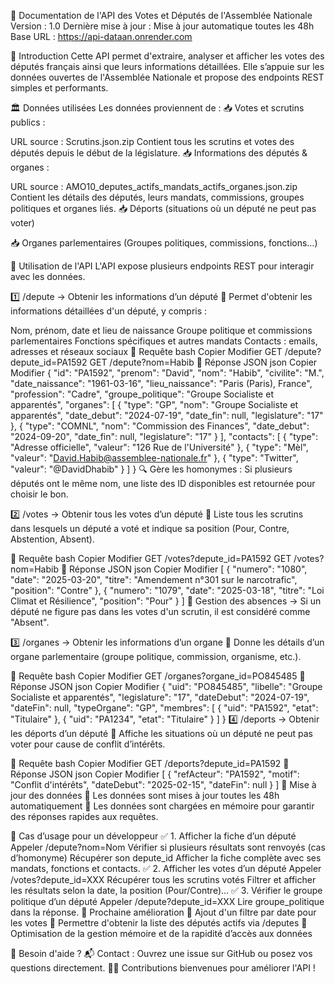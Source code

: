 📌 Documentation de l'API des Votes et Députés de l'Assemblée Nationale
Version : 1.0
Dernière mise à jour : Mise à jour automatique toutes les 48h
Base URL : https://api-dataan.onrender.com

📖 Introduction
Cette API permet d'extraire, analyser et afficher les votes des députés français ainsi que leurs informations détaillées.
Elle s’appuie sur les données ouvertes de l'Assemblée Nationale et propose des endpoints REST simples et performants.

🏛 Données utilisées
Les données proviennent de :
📥 Votes et scrutins publics :

URL source : Scrutins.json.zip
Contient tous les scrutins et votes des députés depuis le début de la législature.
📥 Informations des députés & organes :

URL source : AMO10_deputes_actifs_mandats_actifs_organes.json.zip
Contient les détails des députés, leurs mandats, commissions, groupes politiques et organes liés.
📥 Déports (situations où un député ne peut pas voter)

📥 Organes parlementaires (Groupes politiques, commissions, fonctions…)

🚀 Utilisation de l'API
L'API expose plusieurs endpoints REST pour interagir avec les données.

1️⃣ /depute → Obtenir les informations d’un député
📌 Permet d'obtenir les informations détaillées d'un député, y compris :

Nom, prénom, date et lieu de naissance
Groupe politique et commissions parlementaires
Fonctions spécifiques et autres mandats
Contacts : emails, adresses et réseaux sociaux
🔹 Requête
bash
Copier
Modifier
GET /depute?depute_id=PA1592
GET /depute?nom=Habib
🔹 Réponse JSON
json
Copier
Modifier
{
  "id": "PA1592",
  "prenom": "David",
  "nom": "Habib",
  "civilite": "M.",
  "date_naissance": "1961-03-16",
  "lieu_naissance": "Paris (Paris), France",
  "profession": "Cadre",
  "groupe_politique": "Groupe Socialiste et apparentés",
  "organes": [
    {
      "type": "GP",
      "nom": "Groupe Socialiste et apparentés",
      "date_debut": "2024-07-19",
      "date_fin": null,
      "legislature": "17"
    },
    {
      "type": "COMNL",
      "nom": "Commission des Finances",
      "date_debut": "2024-09-20",
      "date_fin": null,
      "legislature": "17"
    }
  ],
  "contacts": [
    { "type": "Adresse officielle", "valeur": "126 Rue de l'Université" },
    { "type": "Mèl", "valeur": "David.Habib@assemblee-nationale.fr" },
    { "type": "Twitter", "valeur": "@DavidDhabib" }
  ]
}
🔍 Gère les homonymes :
Si plusieurs députés ont le même nom, une liste des ID disponibles est retournée pour choisir le bon.

2️⃣ /votes → Obtenir tous les votes d’un député
📌 Liste tous les scrutins dans lesquels un député a voté et indique sa position (Pour, Contre, Abstention, Absent).

🔹 Requête
bash
Copier
Modifier
GET /votes?depute_id=PA1592
GET /votes?nom=Habib
🔹 Réponse JSON
json
Copier
Modifier
[
  {
    "numero": "1080",
    "date": "2025-03-20",
    "titre": "Amendement n°301 sur le narcotrafic",
    "position": "Contre"
  },
  {
    "numero": "1079",
    "date": "2025-03-18",
    "titre": "Loi Climat et Résilience",
    "position": "Pour"
  }
]
📌 Gestion des absences → Si un député ne figure pas dans les votes d'un scrutin, il est considéré comme "Absent".

3️⃣ /organes → Obtenir les informations d’un organe
📌 Donne les détails d’un organe parlementaire (groupe politique, commission, organisme, etc.).

🔹 Requête
bash
Copier
Modifier
GET /organes?organe_id=PO845485
🔹 Réponse JSON
json
Copier
Modifier
{
  "uid": "PO845485",
  "libelle": "Groupe Socialiste et apparentés",
  "legislature": "17",
  "dateDebut": "2024-07-19",
  "dateFin": null,
  "typeOrgane": "GP",
  "membres": [
    { "uid": "PA1592", "etat": "Titulaire" },
    { "uid": "PA1234", "etat": "Titulaire" }
  ]
}
4️⃣ /deports → Obtenir les déports d’un député
📌 Affiche les situations où un député ne peut pas voter pour cause de conflit d’intérêts.

🔹 Requête
bash
Copier
Modifier
GET /deports?depute_id=PA1592
🔹 Réponse JSON
json
Copier
Modifier
[
  {
    "refActeur": "PA1592",
    "motif": "Conflit d'intérêts",
    "dateDebut": "2025-02-15",
    "dateFin": null
  }
]
🔄 Mise à jour des données
📌 Les données sont mises à jour toutes les 48h automatiquement
📌 Les données sont chargées en mémoire pour garantir des réponses rapides aux requêtes.

🎯 Cas d’usage pour un développeur
✅ 1. Afficher la fiche d’un député
Appeler /depute?nom=Nom
Vérifier si plusieurs résultats sont renvoyés (cas d’homonyme)
Récupérer son depute_id
Afficher la fiche complète avec ses mandats, fonctions et contacts.
✅ 2. Afficher les votes d’un député
Appeler /votes?depute_id=XXX
Récupérer tous les scrutins votés
Filtrer et afficher les résultats selon la date, la position (Pour/Contre)…
✅ 3. Vérifier le groupe politique d’un député
Appeler /depute?depute_id=XXX
Lire groupe_politique dans la réponse.
🚀 Prochaine amélioration
📌 Ajout d'un filtre par date pour les votes
📌 Permettre d'obtenir la liste des députés actifs via /deputes
📌 Optimisation de la gestion mémoire et de la rapidité d’accès aux données

📢 Besoin d'aide ?
📬 Contact : Ouvrez une issue sur GitHub ou posez vos questions directement.
👨‍💻 Contributions bienvenues pour améliorer l'API !
